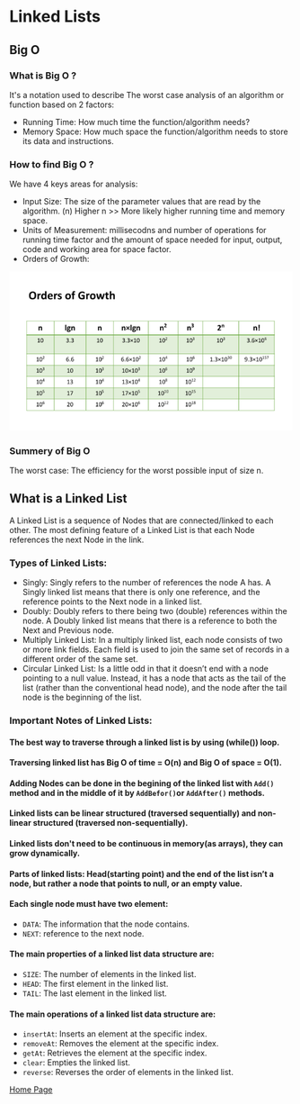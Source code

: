 # Linked Lists

## Big O
### What is Big O ?
It's a notation used to describe The worst case analysis of an algorithm or function based on 2 factors:
- Running Time: How much time the function/algorithm needs?
- Memory Space: How much space the function/algorithm needs to store its data and instructions.

### How to find Big O ?
We have 4 keys areas for analysis:
- Input Size: The size of the parameter values that are read by the algorithm. (n) Higher n >> More likely higher running time and memory space.
- Units of Measurement: millisecodns and number of operations for running time factor and the amount of space needed for input, output, code and working area for space factor.
- Orders of Growth: 

![Order of Growth](./read03a.PNG)

### Summery of Big O
The worst case: The efficiency for the worst possible input of size n.

## What is a Linked List
A Linked List is a sequence of Nodes that are connected/linked to each other. The most defining feature of a Linked List is that each Node references the next Node in the link.

### Types of Linked Lists:
- Singly: Singly refers to the number of references the node A has. A Singly linked list means that there is only one reference, and the reference points to the Next node in a linked list.
- Doubly: Doubly refers to there being two (double) references within the node. A Doubly linked list means that there is a reference to both the Next and Previous node.
- Multiply Linked List: In a multiply linked list, each node consists of two or more link fields. Each field is used to join the same set of records in a different order of the same set.
- Circular Linked List: Is a little odd in that it doesn’t end with a node pointing to a null value. Instead, it has a node that acts as the tail of the list (rather than the conventional head node), and the node after the tail node is the beginning of the list. 

### Important Notes of Linked Lists:
#### The best way to traverse through a linked list is by using (while()) loop.
#### Traversing linked list has Big O of time = O(n) and Big O of space = O(1).
#### Adding Nodes can be done in the begining of the linked list with `Add()` method and in the middle of it by `AddBefor()`or `AddAfter()` methods.
#### Linked lists can be linear structured (traversed sequentially) and non-linear structured (traversed non-sequentially).
#### Linked lists don't need to be continuous in memory(as arrays), they can grow dynamically.
#### Parts of linked lists: Head(starting point) and the end of the list isn’t a node, but rather a node that points to null, or an empty value.
#### Each single node must have two element:
- `DATA`: The information that the node contains.
- `NEXT`: reference to the next node.
#### The main properties of a linked list data structure are:
- `SIZE`: The number of elements in the linked list.
- `HEAD`: The first element in the linked list.
- `TAIL`: The last element in the linked list.
#### The main operations of a linked list data structure are:
- `insertAt`: Inserts an element at the specific index.
- `removeAt`: Removes the element at the specific index.
- `getAt`: Retrieves the element at the specific index.
- `clear`: Empties the linked list.
- `reverse`: Reverses the order of elements in the linked list.

[Home Page](./README.md)






